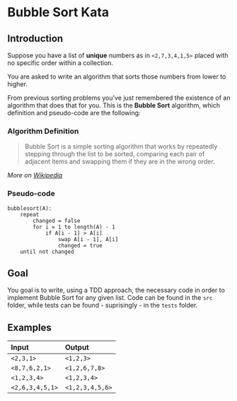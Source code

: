 # Bubble Sort Kata

## Introduction

Suppose you have a list of **unique** numbers as in `<2,7,3,4,1,5>` placed with no specific order within a collection.

You are asked to write an algorithm that sorts those numbers from lower to higher.

From previous sorting problems you've just remembered the existence of an algorithm that does that for you.
This is the **Bubble Sort** algorithm, which definition and pseudo-code are the following:

### Algorithm Definition

>Bubble Sort is a simple sorting algorithm that works by repeatedly stepping through the list to be sorted,
>comparing each pair of adjacent items and swapping them if they are in the wrong order.

_More on [Wikipedia](http://en.wikipedia.org/wiki/Bubble_sort)_

### Pseudo-code

```
bubblesort(A):
    repeat
        changed = false
        for i = 1 to length(A) - 1
            if A[i - 1] > A[i]
                swap A[i - 1], A[i]
                changed = true
    until not changed
```

## Goal

You goal is to write, using a TDD approach, the necessary code in order to implement Bubble Sort for any given list. Code can be found in the `src` folder, while tests can be found - suprisingly - in the `tests` folder.

## Examples

 Input             | Output
 :------           | :----
 `<2,3,1>`         | `<1,2,3>`
 `<8,7,6,2,1>`     | `<1,2,6,7,8>`
 `<1,2,3,4>`       | `<1,2,3,4>`
 `<2,6,3,4,5,1>`   | `<1,2,3,4,5,6>`
